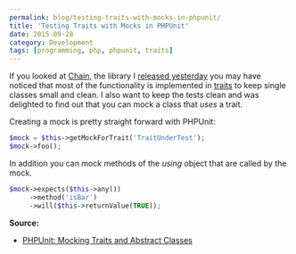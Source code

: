 ```yaml
---
permalink: blog/testing-traits-with-mocks-in-phpunit/
title: 'Testing Traits with Mocks in PHPUnit'
date: 2015-09-28
category: Development
tags: [programming, php, phpunit, traits]
---
```


If you looked at [Chain](https://github.com/cocur/chain), the library I
[released yesterday](https://florian.ec/articles/chain-better-arrays-in-php/) you may have noticed that
most of the functionality is implemented in [traits](http://php.net/manual/en/language.oop5.traits.php) to keep
single classes small and clean. I also want to keep the tests clean and was delighted to find out that you can mock
a class that _uses_ a trait.

Creating a mock is pretty straight forward with PHPUnit:

```php
$mock = $this->getMockForTrait('TraitUnderTest');
$mock->foo();
```

In addition you can mock methods of the _using_ object that are called by the mock.

```php
$mock->expects($this->any())
     ->method('isBar')
     ->will($this->returnValue(TRUE));
```

**Source:**

- [PHPUnit: Mocking Traits and Abstract Classes](https://phpunit.de/manual/current/en/test-doubles.html#test-doubles.mocking-traits-and-abstract-classes)
